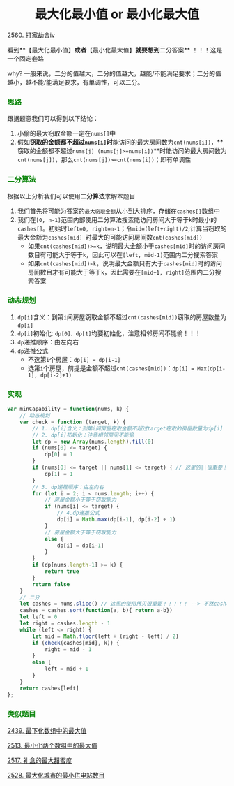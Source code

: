 # <center>最大化最小值 or 最小化最大值

[2560. 打家劫舍iv](https://leetcode.cn/problems/house-robber-iv/)

看到**【最大化最小值】**或者**【最小化最大值】**就要想到**二分答案** ！！！这是一个固定套路

why? 一般来说，二分的值越大，二分的值越大，越能/不能满足要求；二分的值越小，越不能/能满足要求，有单调性，可以二分。

### <font color = 'green'> 思路</font>

跟据题意我们可以得到以下结论：

1. 小偷的最大窃取金额一定在``nums[]``中
2. 假如**窃取的金额都不超过``nums[i]``时**能访问的最大房间数为``cnt(nums[i])``，**窃取的金额都不超过``nums[j] (nums[j]>=nums[i])``**时能访问的最大房间数为``cnt(nums[j])``，那么``cnt(nums[j])>=cnt(nums[i])``；即有单调性

### <font color = 'green'>二分算法</font>

根据以上分析我们可以使用**二分算法**求解本题目

1. 我们首先将可能为答案的`最大窃取金额`从小到大排序，存储在`cashes[]`数组中
2. 我们在`[0, n-1]`范围内部使用二分算法搜索能访问房间大于等于k时最小的`cashes[]`。初始时`left=0, right=n-1`；令`mid=(left+right)/2`;计算当窃取的最大金额为`cashes[mid] `时最大的可能访问房间数`cnt(cashes[mid])`
   * 如果`cnt(cashes[mid])>=k`，说明最大金额小于`cashes[mid]`时的访问房间数目有可能大于等于`k`，因此可以在`[left, mid-1]`范围内二分搜索答案
   * 如果`cnt(cashes[mid])<k`，说明最大金额只有大于`cashes[mid]`时的访问房间数目才有可能大于等于`k`，因此需要在`[mid+1, right]`范围内二分搜索答案

### <font color = 'green'>动态规划</font>

1. `dp[i]`含义：到第`i`间房屋窃取金额不超过`cnt(cashes[mid])`窃取的房屋数量为`dp[i]`
2. `dp[i]`初始化: `dp[0]、dp[1]`均要初始化，注意相邻房间不能偷！！！
3. `dp`递推顺序：由左向右
4. `dp`递推公式
   * 不选第`i`个房屋：`dp[i] = dp[i-1]`
   * 选第``i``个房屋，前提是金额不超过``cnt(cashes[mid])``：``dp[i] = Max(dp[i-1], dp[i-2]+1)``

### <font color = 'green'>实现</font>

```javascript
var minCapability = function(nums, k) {
    // 动态规划
    var check = function (target, k) {
        // 1. dp[i]含义：到第i间房屋窃取金额不超过target窃取的房屋数量为dp[i]
        // 2. dp[i]初始化：注意相邻房间不能偷
        let dp = new Array(nums.length).fill(0)
        if (nums[0] <= target) {
            dp[0] = 1
        }
        if (nums[0] <= target || nums[1] <= target) { // 这里的||很重要！！！！！
            dp[1] = 1
        }
        // 3. dp递推顺序：由左向右
        for (let i = 2; i < nums.length; i++) {
            // 房屋金额小于等于窃取能力
            if (nums[i] <= target) {
                // 4.dp递推公式
                dp[i] = Math.max(dp[i-1], dp[i-2] + 1)
            }
            // 房屋金额大于等于窃取能力
            else {
                dp[i] = dp[i-1]
            }
        }
        if (dp[nums.length-1] >= k) {
            return true
        }
        return false
    }
    // 二分
    let cashes = nums.slice() // 这里的使用拷贝很重要！！！！！ --> 不然cashes与nums指向同一处地址
    cashes = cashes.sort(function(a, b){ return a-b})
    let left = 0
    let right = cashes.length - 1
    while (left <= right) {
        let mid = Math.floor(left + (right - left) / 2)
        if (check(cashes[mid], k)) {
            right = mid - 1
        }
        else {
            left = mid + 1
        }
    }
    return cashes[left]
};
```

### <font color='green'>类似题目</font>

[2439. 最下化数组中的最大值](https://leetcode.cn/problems/minimize-maximum-of-array/)

[2513. 最小化两个数组中的最大值](https://leetcode.cn/problems/minimize-the-maximum-of-two-arrays/)

[2517. 礼盒的最大甜蜜度](https://leetcode.cn/problems/maximum-tastiness-of-candy-basket/)

[2528. 最大化城市的最小供电站数目](https://leetcode.cn/problems/maximize-the-minimum-powered-city/)

